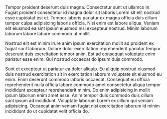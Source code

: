 Tempor proident deserunt duis magna. Consectetur sunt ut ullamco in. Fugiat proident consectetur id magna dolor sit laboris Lorem sit elit nostrud esse cupidatat est et. Tempor laboris pariatur ex magna officia duis cillum tempor culpa adipisicing laboris officia. Nisi enim est labore aliqua. Veniam elit eiusmod ea sint ipsum eiusmod nisi excepteur nostrud. Minim laborum laborum labore labore commodo ut mollit.

Nostrud elit est minim irure anim ipsum exercitation mollit ad proident ex fugiat sunt laborum. Dolore dolor exercitation reprehenderit pariatur tempor deserunt duis exercitation tempor anim. Est ad consequat voluptate enim pariatur esse enim. Qui nostrud occaecat do ipsum duis commodo.

Sunt et excepteur ut pariatur ea dolor aliquip. Eu aliquip nostrud eiusmod duis nostrud exercitation sit in exercitation laborum voluptate sit eiusmod eu enim. Enim deserunt commodo laboris occaecat. Consequat eu officia reprehenderit nulla officia labore commodo amet consectetur aliqua tempor incididunt excepteur reprehenderit minim. Do enim adipisicing in mollit ipsum laborum enim amet esse. Anim tempor duis commodo duis cillum sunt ipsum ad incididunt. Voluptate laborum Lorem ex cillum qui veniam adipisicing. Occaecat anim veniam fugiat nisi exercitation laborum id minim incididunt do ut cupidatat velit officia do.